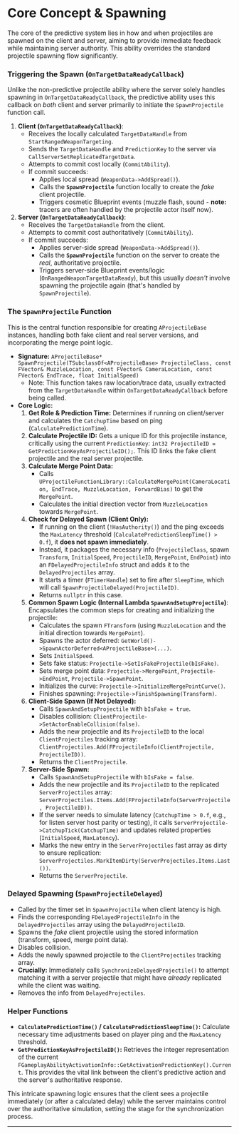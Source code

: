 # Core Concept & Spawning

The core of the predictive system lies in how and when projectiles are spawned on the client and server, aiming to provide immediate feedback while maintaining server authority. This ability overrides the standard projectile spawning flow significantly.

### Triggering the Spawn (`OnTargetDataReadyCallback`)

Unlike the non-predictive projectile ability where the server solely handles spawning in `OnTargetDataReadyCallback`, the predictive ability uses this callback on _both_ client and server primarily to initiate the `SpawnProjectile` function call.

1. **Client (`OnTargetDataReadyCallback`)**:
   * Receives the locally calculated `TargetDataHandle` from `StartRangedWeaponTargeting`.
   * Sends the `TargetDataHandle` and `PredictionKey` to the server via `CallServerSetReplicatedTargetData`.
   * Attempts to commit cost locally (`CommitAbility`).
   * If commit succeeds:
     * Applies local spread (`WeaponData->AddSpread()`).
     * Calls the **`SpawnProjectile`** function locally to create the _fake_ client projectile.
     * Triggers cosmetic Blueprint events (muzzle flash, sound - **note:** tracers are often handled by the projectile actor itself now).
2. **Server (`OnTargetDataReadyCallback`)**:
   * Receives the `TargetDataHandle` from the client.
   * Attempts to commit cost authoritatively (`CommitAbility`).
   * If commit succeeds:
     * Applies server-side spread (`WeaponData->AddSpread()`).
     * Calls the **`SpawnProjectile`** function on the server to create the _real_, authoritative projectile.
     * Triggers server-side Blueprint events/logic (`OnRangedWeaponTargetDataReady`), but this usually _doesn't_ involve spawning the projectile again (that's handled by `SpawnProjectile`).

### The `SpawnProjectile` Function

This is the central function responsible for creating `AProjectileBase` instances, handling both fake client and real server versions, and incorporating the merge point logic.

* **Signature:** `AProjectileBase* SpawnProjectile(TSubclassOf<AProjectileBase> ProjectileClass, const FVector& MuzzleLocation, const FVector& CameraLocation, const FVector& EndTrace, float InitialSpeed)`
  * Note: This function takes raw location/trace data, usually extracted from the `TargetDataHandle` within `OnTargetDataReadyCallback` before being called.
* **Core Logic:**
  1. **Get Role & Prediction Time:** Determines if running on client/server and calculates the `CatchupTime` based on ping (`CalculatePredictionTime`).
  2. **Calculate Projectile ID:** Gets a unique ID for this projectile instance, critically using the current `PredictionKey`: `int32 ProjectileID = GetPredictionKeyAsProjectileID();`. This ID links the fake client projectile and the real server projectile.
  3. **Calculate Merge Point Data:**
     * Calls `UProjectileFunctionLibrary::CalculateMergePoint(CameraLocation, EndTrace, MuzzleLocation, ForwardBias)` to get the `MergePoint`.
     * Calculates the initial direction vector from `MuzzleLocation` towards `MergePoint`.
  4. **Check for Delayed Spawn (Client Only):**
     * If running on the client (`!HasAuthority()`) and the ping exceeds the `MaxLatency` threshold (`CalculatePredictionSleepTime() > 0.f`), it **does not spawn immediately**.
     * Instead, it packages the necessary info (`ProjectileClass`, spawn `Transform`, `InitialSpeed`, `ProjectileID`, `MergePoint`, `EndPoint`) into an `FDelayedProjectileInfo` struct and adds it to the `DelayedProjectiles` array.
     * It starts a timer (`FTimerHandle`) set to fire after `SleepTime`, which will call `SpawnProjectileDelayed(ProjectileID)`.
     * Returns `nullptr` in this case.
  5. **Common Spawn Logic (Internal Lambda `SpawnAndSetupProjectile`)**: Encapsulates the common steps for creating and initializing the projectile:
     * Calculates the spawn `FTransform` (using `MuzzleLocation` and the initial direction towards `MergePoint`).
     * Spawns the actor deferred: `GetWorld()->SpawnActorDeferred<AProjectileBase>(...)`.
     * Sets `InitialSpeed`.
     * Sets fake status: `Projectile->SetIsFakeProjectile(bIsFake)`.
     * Sets merge point data: `Projectile->MergePoint`, `Projectile->EndPoint`, `Projectile->SpawnPoint`.
     * Initializes the curve: `Projectile->InitializeMergePointCurve()`.
     * Finishes spawning: `Projectile->FinishSpawning(Transform)`.
  6. **Client-Side Spawn (If Not Delayed):**
     * Calls `SpawnAndSetupProjectile` with `bIsFake = true`.
     * Disables collision: `ClientProjectile->SetActorEnableCollision(false)`.
     * Adds the new projectile and its `ProjectileID` to the local `ClientProjectiles` tracking array: `ClientProjectiles.Add(FProjectileInfo(ClientProjectile, ProjectileID))`.
     * Returns the `ClientProjectile`.
  7. **Server-Side Spawn:**
     * Calls `SpawnAndSetupProjectile` with `bIsFake = false`.
     * Adds the new projectile and its `ProjectileID` to the replicated `ServerProjectiles` array: `ServerProjectiles.Items.Add(FProjectileInfo(ServerProjectile, ProjectileID))`.
     * If the server needs to simulate latency (`CatchupTime > 0.f`, e.g., for listen server host parity or testing), it calls `ServerProjectile->CatchupTick(CatchupTime)` and updates related properties (`InitialSpeed`, `MaxLatency`).
     * Marks the new entry in the `ServerProjectiles` fast array as dirty to ensure replication: `ServerProjectiles.MarkItemDirty(ServerProjectiles.Items.Last())`.
     * Returns the `ServerProjectile`.

### Delayed Spawning (`SpawnProjectileDelayed`)

* Called by the timer set in `SpawnProjectile` when client latency is high.
* Finds the corresponding `FDelayedProjectileInfo` in the `DelayedProjectiles` array using the `DelayedProjectileID`.
* Spawns the _fake_ client projectile using the stored information (transform, speed, merge point data).
* Disables collision.
* Adds the newly spawned projectile to the `ClientProjectiles` tracking array.
* **Crucially:** Immediately calls `SynchronizeDelayedProjectile()` to attempt matching it with a server projectile that might have _already_ replicated while the client was waiting.
* Removes the info from `DelayedProjectiles`.

### Helper Functions

* **`CalculatePredictionTime()` / `CalculatePredictionSleepTime()`:** Calculate necessary time adjustments based on player ping and the `MaxLatency` threshold.
* **`GetPredictionKeyAsProjectileID()`:** Retrieves the integer representation of the current `FGameplayAbilityActivationInfo::GetActivationPredictionKey().Current`. This provides the vital link between the client's predictive action and the server's authoritative response.

This intricate spawning logic ensures that the client sees a projectile immediately (or after a calculated delay) while the server maintains control over the authoritative simulation, setting the stage for the synchronization process.

***
